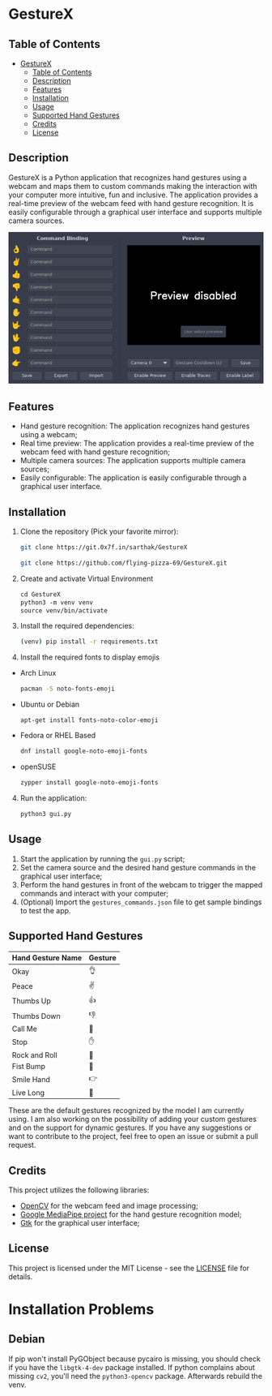 # GestureX 

## Table of Contents

- [GestureX](#gesturex)
  - [Table of Contents](#table-of-contents)
  - [Description](#description)
  - [Features](#features)
  - [Installation](#installation)
  - [Usage](#usage)
  - [Supported Hand Gestures](#supported-hand-gestures)
  - [Credits](#credits)
  - [License](#license)

## Description

GestureX is a Python application that recognizes hand gestures using a webcam and maps them to custom commands making the interaction with your computer more intuitive, fun and inclusive. The application provides a real-time preview of the webcam feed with hand gesture recognition. It is easily configurable through a graphical user interface and supports multiple camera sources.

![](./screenshots/screenshot1.png)

## Features

- Hand gesture recognition: The application recognizes hand gestures using a webcam;
- Real time preview: The application provides a real-time preview of the webcam feed with hand gesture recognition;
- Multiple camera sources: The application supports multiple camera sources;
- Easily configurable: The application is easily configurable through a graphical user interface.

## Installation

1. Clone the repository (Pick your favorite mirror):

    ```bash
    git clone https://git.0x7f.in/sarthak/GestureX
    ```

    ```bash
    git clone https://github.com/flying-pizza-69/GestureX.git
    ```

2. Create and activate Virtual Environment
    
    ```
    cd GestureX
    python3 -m venv venv
    source venv/bin/activate
    ```

2. Install the required dependencies:

    ```bash
    (venv) pip install -r requirements.txt
    ```

3. Install the required fonts to display emojis

- Arch Linux
    ```bash
    pacman -S noto-fonts-emoji
    ```
- Ubuntu or Debian
    ```bash
    apt-get install fonts-noto-color-emoji
    ```
- Fedora or RHEL Based
    ```bash
    dnf install google-noto-emoji-fonts
    ```
- openSUSE
    ```bash
    zypper install google-noto-emoji-fonts
    ```

4. Run the application:

    ```bash
    python3 gui.py
    ```

## Usage

1. Start the application by running the `gui.py` script;
2. Set the camera source and the desired hand gesture commands in the graphical user interface;
3. Perform the hand gestures in front of the webcam to trigger the mapped commands and interact with your computer;
4. (Optional) Import the `gestures_commands.json` file to get sample bindings to test the app.

## Supported Hand Gestures

| Hand Gesture Name | Gesture |
|-------------------|---------|
| Okay              | 👌      |
| Peace             | ✌️      |
| Thumbs Up         | 👍      |
| Thumbs Down       | 👎      |
| Call Me           | 🤙      |
| Stop              | ✋      |
| Rock and Roll     | 🤘      |
| Fist Bump         | 👊      |
| Smile Hand        | 👉      |
| Live Long         | 🖖      |

These are the default gestures recognized by the model I am currently using. I am also working on the possibility of adding your custom gestures and on the support for dynamic gestures. If you have any suggestions or want to contribute to the project, feel free to open an issue or submit a pull request.

## Credits

This project utilizes the following libraries:

- [OpenCV](https://opencv.org/) for the webcam feed and image processing;
- [Google MediaPipe project](https://github.com/google/mediapipe) for the hand gesture recognition model;
- [Gtk](https://www.gtk.org/) for the graphical user interface;

## License

This project is licensed under the MIT License - see the [LICENSE](LICENSE) file for details.

# Installation Problems

## Debian

If pip won't install PyGObject because pycairo is missing, you should check if you have the `libgtk-4-dev` package installed.
If python complains about missing `cv2`, you'll need the `python3-opencv` package. Afterwards rebuild the venv.